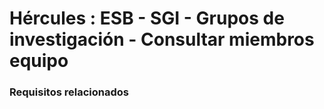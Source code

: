 # Hércules : ESB \- SGI \- Grupos de investigación \- Consultar miembros equipo



### Requisitos relacionados







